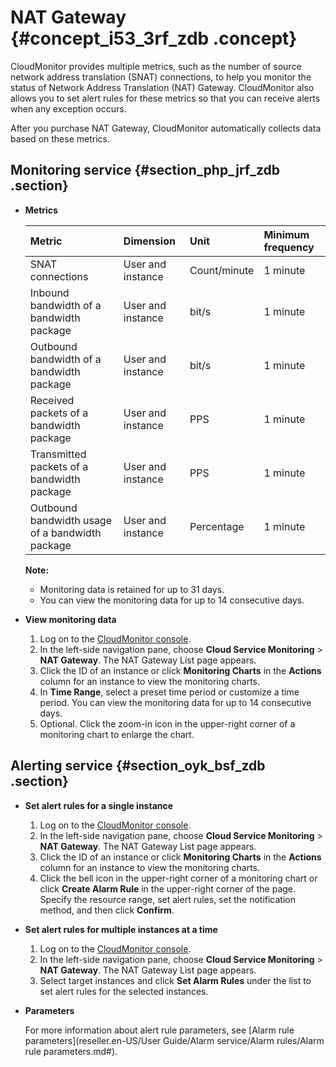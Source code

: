 # NAT Gateway {#concept_i53_3rf_zdb .concept}

CloudMonitor provides multiple metrics, such as the number of source network address translation \(SNAT\) connections, to help you monitor the status of Network Address Translation \(NAT\) Gateway. CloudMonitor also allows you to set alert rules for these metrics so that you can receive alerts when any exception occurs.

After you purchase NAT Gateway, CloudMonitor automatically collects data based on these metrics.

## Monitoring service {#section_php_jrf_zdb .section}

-   **Metrics** 

    |Metric|Dimension|Unit|Minimum frequency|
    |:-----|:--------|:---|:----------------|
    |SNAT connections|User and instance|Count/minute|1 minute|
    |Inbound bandwidth of a bandwidth package|User and instance|bit/s|1 minute|
    |Outbound bandwidth of a bandwidth package|User and instance|bit/s|1 minute|
    |Received packets of a bandwidth package|User and instance|PPS|1 minute|
    |Transmitted packets of a bandwidth package|User and instance|PPS|1 minute|
    |Outbound bandwidth usage of a bandwidth package|User and instance|Percentage|1 minute|

    **Note:** 

    -   Monitoring data is retained for up to 31 days.
    -   You can view the monitoring data for up to 14 consecutive days.
-   **View monitoring data** 
    1.  Log on to the [CloudMonitor console](https://partners-intl.console.aliyun.com/#/cms).
    2.  In the left-side navigation pane, choose **Cloud Service Monitoring** \> **NAT Gateway**. The NAT Gateway List page appears.
    3.  Click the ID of an instance or click **Monitoring Charts** in the **Actions** column for an instance to view the monitoring charts.
    4.  In **Time Range**, select a preset time period or customize a time period. You can view the monitoring data for up to 14 consecutive days.
    5.  Optional. Click the zoom-in icon in the upper-right corner of a monitoring chart to enlarge the chart.

## Alerting service {#section_oyk_bsf_zdb .section}

-   **Set alert rules for a single instance** 
    1.  Log on to the [CloudMonitor console](https://partners-intl.console.aliyun.com/#/cms).
    2.  In the left-side navigation pane, choose **Cloud Service Monitoring** \> **NAT Gateway**. The NAT Gateway List page appears.
    3.  Click the ID of an instance or click **Monitoring Charts** in the **Actions** column for an instance to view the monitoring charts.
    4.  Click the bell icon in the upper-right corner of a monitoring chart or click **Create Alarm Rule** in the upper-right corner of the page. Specify the resource range, set alert rules, set the notification method, and then click **Confirm**.
-   **Set alert rules for multiple instances at a time** 
    1.  Log on to the [CloudMonitor console](https://partners-intl.console.aliyun.com/#/cms).
    2.  In the left-side navigation pane, choose **Cloud Service Monitoring** \> **NAT Gateway**. The NAT Gateway List page appears.
    3.  Select target instances and click **Set Alarm Rules** under the list to set alert rules for the selected instances.
-   **Parameters** 

    For more information about alert rule parameters, see [Alarm rule parameters](reseller.en-US/User Guide/Alarm service/Alarm rules/Alarm rule parameters.md#).


